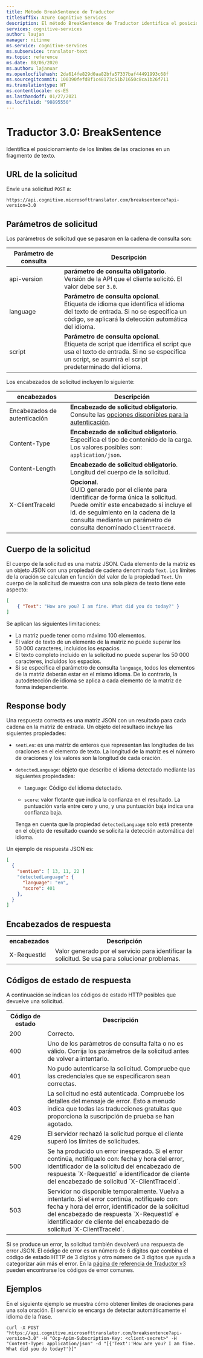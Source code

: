```yaml
---
title: Método BreakSentence de Traductor
titleSuffix: Azure Cognitive Services
description: El método BreakSentence de Traductor identifica el posicionamiento de los límites de las oraciones en un fragmento de texto.
services: cognitive-services
author: laujan
manager: nitinme
ms.service: cognitive-services
ms.subservice: translator-text
ms.topic: reference
ms.date: 08/06/2020
ms.author: lajanuar
ms.openlocfilehash: 2da614fe829d0aa82bfa57337baf44491993c68f
ms.sourcegitcommit: 100390fefd8f1c48173c51b71650c8ca1b26f711
ms.translationtype: HT
ms.contentlocale: es-ES
ms.lasthandoff: 01/27/2021
ms.locfileid: "98895550"
---
```

# <a name="translator-30-breaksentence"></a>Traductor 3.0: BreakSentence

Identifica el posicionamiento de los límites de las oraciones en un fragmento de texto.

## <a name="request-url"></a>URL de la solicitud

Envíe una solicitud `POST` a:

```HTTP
https://api.cognitive.microsofttranslator.com/breaksentence?api-version=3.0
```

## <a name="request-parameters"></a>Parámetros de solicitud

Los parámetros de solicitud que se pasaron en la cadena de consulta son:

| Parámetro de consulta | Descripción |
| -------| ----------- |
| api-version <img width=200/>   | **parámetro de consulta obligatorio**.<br/>Versión de la API que el cliente solicitó. El valor debe ser `3.0`. |
| language | **Parámetro de consulta opcional**.<br/>Etiqueta de idioma que identifica el idioma del texto de entrada. Si no se especifica un código, se aplicará la detección automática del idioma. |
| script    | **Parámetro de consulta opcional**.<br/>Etiqueta de script que identifica el script que usa el texto de entrada. Si no se especifica un script, se asumirá el script predeterminado del idioma.  | 

Los encabezados de solicitud incluyen lo siguiente:

| encabezados | Descripción |
| ------- | ----------- |
| Encabezados de autenticación <img width=200/>  | **Encabezado de solicitud obligatorio**.<br/>Consulte las <a href="/azure/cognitive-services/translator/reference/v3-0-reference#authentication">opciones disponibles para la autenticación</a>. |
| Content-Type | **Encabezado de solicitud obligatorio**.<br/>Especifica el tipo de contenido de la carga. Los valores posibles son: `application/json`. |
| Content-Length    | **Encabezado de solicitud obligatorio**.<br/>Longitud del cuerpo de la solicitud.  | 
| X-ClientTraceId   | **Opcional**.<br/>GUID generado por el cliente para identificar de forma única la solicitud. Puede omitir este encabezado si incluye el id. de seguimiento en la cadena de la consulta mediante un parámetro de consulta denominado `ClientTraceId`.  | 

## <a name="request-body"></a>Cuerpo de la solicitud

El cuerpo de la solicitud es una matriz JSON. Cada elemento de la matriz es un objeto JSON con una propiedad de cadena denominada `Text`. Los límites de la oración se calculan en función del valor de la propiedad `Text`. Un cuerpo de la solicitud de muestra con una sola pieza de texto tiene este aspecto:

```json
[
    { "Text": "How are you? I am fine. What did you do today?" }
]
```

Se aplican las siguientes limitaciones:

* La matriz puede tener como máximo 100 elementos.
* El valor de texto de un elemento de la matriz no puede superar los 50 000 caracteres, incluidos los espacios.
* El texto completo incluido en la solicitud no puede superar los 50 000 caracteres, incluidos los espacios.
* Si se especifica el parámetro de consulta `language`, todos los elementos de la matriz deberán estar en el mismo idioma. De lo contrario, la autodetección de idioma se aplica a cada elemento de la matriz de forma independiente.

## <a name="response-body"></a>Response body

Una respuesta correcta es una matriz JSON con un resultado para cada cadena en la matriz de entrada. Un objeto del resultado incluye las siguientes propiedades:

  * `sentLen`: es una matriz de enteros que representan las longitudes de las oraciones en el elemento de texto. La longitud de la matriz es el número de oraciones y los valores son la longitud de cada oración. 

  * `detectedLanguage`: objeto que describe el idioma detectado mediante las siguientes propiedades:

     * `language`: Código del idioma detectado.

     * `score`: valor flotante que indica la confianza en el resultado. La puntuación varía entre cero y uno, y una puntuación baja indica una confianza baja.
     
    Tenga en cuenta que la propiedad `detectedLanguage` solo está presente en el objeto de resultado cuando se solicita la detección automática del idioma.

Un ejemplo de respuesta JSON es:

```json
[
  {
    "sentLen": [ 13, 11, 22 ]
    "detectedLanguage": {
      "language": "en",
      "score": 401
    },
  }
]
```

## <a name="response-headers"></a>Encabezados de respuesta

<table width="100%">
  <th width="20%">encabezados</th>
  <th>Descripción</th>
  <tr>
    <td>X-RequestId</td>
    <td>Valor generado por el servicio para identificar la solicitud. Se usa para solucionar problemas.</td>
  </tr>
</table> 

## <a name="response-status-codes"></a>Códigos de estado de respuesta

A continuación se indican los códigos de estado HTTP posibles que devuelve una solicitud. 

<table width="100%">
  <th width="20%">Código de estado</th>
  <th>Descripción</th>
  <tr>
    <td>200</td>
    <td>Correcto.</td>
  </tr>
  <tr>
    <td>400</td>
    <td>Uno de los parámetros de consulta falta o no es válido. Corrija los parámetros de la solicitud antes de volver a intentarlo.</td>
  </tr>
  <tr>
    <td>401</td>
    <td>No pudo autenticarse la solicitud. Compruebe que las credenciales que se especificaron sean correctas.</td>
  </tr>
  <tr>
    <td>403</td>
    <td>La solicitud no está autenticada. Compruebe los detalles del mensaje de error. Esto a menudo indica que todas las traducciones gratuitas que proporciona la suscripción de prueba se han agotado.</td>
  </tr>
  <tr>
    <td>429</td>
    <td>El servidor rechazó la solicitud porque el cliente superó los límites de solicitudes.</td>
  </tr>
  <tr>
    <td>500</td>
    <td>Se ha producido un error inesperado. Si el error continúa, notifíquelo con: fecha y hora del error, identificador de la solicitud del encabezado de respuesta `X-RequestId` e identificador de cliente del encabezado de solicitud `X-ClientTraceId`.</td>
  </tr>
  <tr>
    <td>503</td>
    <td>Servidor no disponible temporalmente. Vuelva a intentarlo. Si el error continúa, notifíquelo con: fecha y hora del error, identificador de la solicitud del encabezado de respuesta `X-RequestId` e identificador de cliente del encabezado de solicitud `X-ClientTraceId`.</td>
  </tr>
</table> 

Si se produce un error, la solicitud también devolverá una respuesta de error JSON. El código de error es un número de 6 dígitos que combina el código de estado HTTP de 3 dígitos y otro número de 3 dígitos que ayuda a categorizar aún más el error. En la [página de referencia de Traductor v3](./v3-0-reference.md#errors) pueden encontrarse los códigos de error comunes. 

## <a name="examples"></a>Ejemplos

En el siguiente ejemplo se muestra cómo obtener límites de oraciones para una sola oración. El servicio se encarga de detectar automáticamente el idioma de la frase.

```curl
curl -X POST "https://api.cognitive.microsofttranslator.com/breaksentence?api-version=3.0" -H "Ocp-Apim-Subscription-Key: <client-secret>" -H "Content-Type: application/json" -d "[{'Text':'How are you? I am fine. What did you do today?'}]"
```